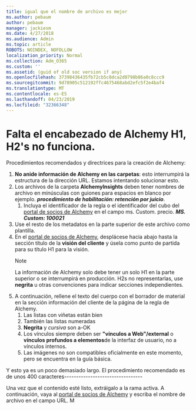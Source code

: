 ```yaml
---
title: igual que el nombre de archivo es mejor
ms.author: pebaum
author: pebaum
manager: jackiesm
ms.date: 4/27/2018
ms.audience: Admin
ms.topic: article
ROBOTS: NOINDEX, NOFOLLOW
localization_priority: Normal
ms.collection: Adm_O365
ms.custom: ''
ms.assetid: (guid of old soc version if any)
ms.openlocfilehash: 37398436435fb72cb5c8dca2d0798b86a0c8ccc9
ms.sourcegitcommit: 9d78905c512192ffc4675468abd2efc5f2e4baf4
ms.translationtype: MT
ms.contentlocale: es-ES
ms.lasthandoff: 04/23/2019
ms.locfileid: "32366348"
---
```

# <a name="required-alchemy-header-h1-h2s-dont-work"></a>Falta el encabezado de Alchemy H1, H2's no funciona.
Procedimientos recomendados y directrices para la creación de Alchemy:

1. **No anide información de Alchemy en las carpetas**: esto interrumpirá la estructura de la dirección URL. Estamos intentando solucionar esto.
1. Los archivos de la carpeta **AlchemyInsights** deben tener nombres de archivo en minúsculas con guiones para espacios en blanco por ejemplo. ***procedimiento de habilitación: retención por juicio***.
    1. Incluya el identificador de la regla o el identificador del cubo del [portal de socios de Alchemy](https://alchemyportal.azurewebsites.net) en el campo ms. Custom. precio. ***MS. Custom: 100021***
1. Use el resto de los metadatos en la parte superior de este archivo como plantilla.
1. En el [portal de socios de Alchemy](https://alchemyportal.azurewebsites.net), desplácese hacia abajo hasta la sección título de la **visión del cliente** y úsela como punto de partida para su título H1 para la visión. 
    > [!NOTE]
    > La información de Alchemy solo debe tener un solo H1 en la parte superior o se interrumpirá en producción. H2s no representarlas, use **negrita** u otras convenciones para indicar secciones independientes.
1. A continuación, rellene el texto del cuerpo con el borrador de material en la sección información del cliente de la página de la regla de Alchemy.
    1. Las listas con viñetas están bien
    1. También las listas numeradas
    1. **Negrita** y *cursiva* son a-OK
    1. Los vínculos siempre deben ser **"vínculos a Web"/external** o **vínculos profundos a elementos**de la interfaz de usuario, no a vínculos internos.
    1. Las imágenes no son compatibles oficialmente en este momento, pero se encuentra en la guía básica.

Y esto ya es un poco demasiado largo. El procedimiento recomendado es de unos 400 caracteres---------------------------------

Una vez que el contenido esté listo, extráigalo a la rama activa. A continuación, vaya al [portal de socios de Alchemy](https://alchemyportal.azurewebsites.net) y escriba el nombre de archivo en el campo URL. M